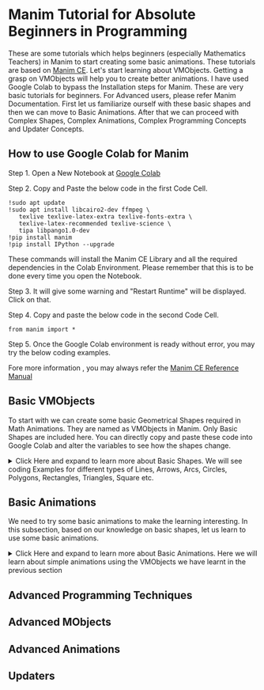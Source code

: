 # Manim Tutorial for Absolute Beginners in Programming
These are some tutorials which helps beginners (especially Mathematics Teachers) in Manim to start creating some basic animations. These tutorials are based on [Manim CE](https://docs.manim.community/).
Let's start learning about VMObjects. Getting a grasp on VMObjects will help you to create better animations. I have used Google Colab to bypass the Installation steps for Manim. These are very basic tutorials for beginners. For Advanced users, please refer Manim Documentation. First let us familiarize ourself with these basic shapes and then we can move to Basic Animations. After that we can proceed with Complex Shapes, Complex Animations, Complex Programming Concepts and Updater Concepts.

## How to use Google Colab for Manim
 Step 1. Open a New Notebook at [Google Colab](https://colab.research.google.com/)
 
 Step 2. Copy and Paste the below code in the first Code Cell.
 ```
!sudo apt update
!sudo apt install libcairo2-dev ffmpeg \
    texlive texlive-latex-extra texlive-fonts-extra \
    texlive-latex-recommended texlive-science \
    tipa libpango1.0-dev
!pip install manim
!pip install IPython --upgrade
```

These commands will install the Manim CE Library and all the required dependencies in the Colab Environment. Please remember that this is to be done every time you open the Notebook.

Step 3. It will give some warning and "Restart Runtime" will be displayed. Click on that.

Step 4. Copy and paste the below code in the second Code Cell.

```
from manim import *
```
Step 5. Once the Google Colab environment is ready without error, you may try the below coding examples.

Fore more information , you may always refer the [Manim CE Reference Manual](https://docs.manim.community/en/stable/reference.html)

## Basic VMObjects
To start with we can create some basic Geometrical Shapes required in Math Animations. They are named as VMObjects in Manim. Only Basic Shapes are included here. You can directly copy and paste these code into Google Colab and alter the variables to see how the shapes change.

<details>
<summary> Click Here and expand to learn more about Basic Shapes. We will see coding Examples for different types of Lines, Arrows, Arcs, Circles, Polygons, Rectangles, Triangles, Square etc. </summary>
    
## 1. Lines
### Example 1

```css
    \\code for coloring
%%manim -qm -v WARNING LineExample1

class LineExample1(Scene):
    def construct(self):

      line1=Line(1*RIGHT,1*LEFT)
      self.add(line1)
```
![LineExample1](https://github.com/sajanpphilip/manim_fundamentals/assets/104676396/b68b6967-39f1-4bab-9108-d8f3c684f441)

### Example 2

```
%%manim -qm -v WARNING LineExample2

class LineExample2(Scene):
    def construct(self):

      line1=Line([0,0,0], [2,2,2])
      self.add(line1)
```
![LineExample2](https://github.com/sajanpphilip/manim_fundamentals/assets/104676396/7e5cb674-9814-453e-9c4c-99f7b7b38442)


### Example 3

```
%%manim -qm -v WARNING LineExample3

class LineExample3(Scene):
    def construct(self):

      dot1=Dot(UP)
      dot2=Dot(DOWN)
      line=Line(dot1,dot2)
      self.add(dot1,dot2,line)
```
![LineExample3](https://github.com/sajanpphilip/manim_fundamentals/assets/104676396/5cdab846-394f-4ef9-8405-91a865306b88)

### Exampele 4

```
%%manim -qm -v WARNING LineExample4

class LineExample4(Scene):
    def construct(self):

      circle1=Circle(radius=1).move_to(2*RIGHT)
      circle2=Circle(radius=2).move_to(2*LEFT)
      line=Line(circle1.get_center(),circle2.get_center())
      self.add(circle1,circle2,line)

````
![LineExample4](https://github.com/sajanpphilip/manim_fundamentals/assets/104676396/ed76c834-1b85-465c-824c-5889a85b61c1) 

### Line Example 5

```
%%manim -qm -v WARNING LineExample5

class LineExample5(Scene):
    def construct(self):

      dot1=Dot(UP)
      dot2=Dot(DOWN)
      dot3=Dot(2*RIGHT, color = RED)
      line=Line(dot1,dot2)
      proj_point = line.get_projection(dot3.get_center()) # dot3.get_center() is used to get the exact coordinate
      dot4= Dot(proj_point, color = RED)
      proj_line = Line(dot3.get_center(),proj_point, color = BLUE)
      self.add(dot1,dot2,dot3,dot4,line,proj_line)

```
![Example 5](https://github.com/sajanpphilip/manim_fundamentals/assets/104676396/21e0fcf9-86ce-4695-85fb-a5bf6f903341)

### Line Example 6

```
%%manim -qm -v WARNING LineExample6

class LineExample6(Scene):
    def construct(self):

      square1=Square(side_length = 2.0, color = RED).shift(2*RIGHT)
      square2=Square(side_length = 1.0, color = BLUE).shift(2*LEFT)
      line=Line(square1.get_corner(UR),square2.get_edge_center(DOWN))
      self.add(square1,square2,line)

```
![Example 6](https://github.com/sajanpphilip/manim_fundamentals/assets/104676396/f116f199-1068-4a47-a952-7cc6b874e575)


### Line Example 7

```
%%manim -qm -v WARNING LineExample7

class LineExample7(Scene):
    def construct(self):

      line1 = Line()
      line2 = Line()
      line3 = Line()
      line4 = Line()
      lines = VGroup(line1, line2, line3, line4).arrange(DOWN, buff=1)
      self.add(lines)
```
![Example 7](https://github.com/sajanpphilip/manim_fundamentals/assets/104676396/8fe125c1-6977-4400-873d-eec82a8b3dc0)

### Line Example 8

```
%%manim -qm -v WARNING LineExample8

class LineExample8(Scene):
    def construct(self):

      line1 = Line(color = PURPLE, stroke_width = 40)
      line2 = Line(color = BLUE_D, stroke_width = 40)
      line3 = Line(color = BLUE_C,stroke_width = 40)
      line4 = Line(color = GREEN_D, stroke_width = 40)
      line5 = Line(color = YELLOW_C, stroke_width = 40)
      line6 = Line(color = GOLD, stroke_width = 40)
      line7 = Line (color = RED, stroke_width = 40)
      lines = VGroup(line1, line2, line3, line4, line5, line6,line7).arrange(DOWN, buff = 0.4)
      self.add(lines)
```
![Example 8](https://github.com/sajanpphilip/manim_fundamentals/assets/104676396/cc53d50d-4941-4561-84e6-14995338ff25)

  
## 1.1 Dashed Lines
### Example 1
```
%%manim -qm -v WARNING DashedLineExample1 

class DashedLineExample1(Scene):
    def construct(self):

      dashed_line1 = DashedLine(2*UL, 2*UR)
      dashed_line2 = DashedLine(2*LEFT, 2*RIGHT, dash_length = 0.5)      
      dashed_line3 = DashedLine(2*DL, 2*DR, dash_length = 0.5, dashed_ratio = 0.9)
      dashed_line4 = DashedLine(dashed_line1.get_end(),dashed_line2.get_start())
      dashed_line5 = DashedLine(dashed_line2.get_last_handle(), dashed_line3.get_first_handle())


      self.add(dashed_line1, dashed_line2, dashed_line3,dashed_line4, dashed_line5)
```
![Dashed_Line Example 1](https://github.com/sajanpphilip/manim_fundamentals/assets/104676396/d7ad2f0e-84c3-4067-a67b-00f01f8bb477)





## 1.2 Arrow
### Example 1 

```
%%manim -qm -v WARNING ArrowExample1 

class ArrowExample1(Scene):
   def construct(self):

      arrow1 = Arrow(stroke_width=5, buff=0.1, max_tip_length_to_length_ratio=0.1, max_stroke_width_to_length_ratio=5, start=UL, end = UR, color = RED)
      arrow2 = Arrow(stroke_width=10, buff=0.2, max_tip_length_to_length_ratio=0.25, max_stroke_width_to_length_ratio=10, start = LEFT, end = RIGHT, color = BLUE)
      arrow3 = Arrow(stroke_width=20, buff=0.4, max_tip_length_to_length_ratio=0.5, max_stroke_width_to_length_ratio=20, start = DL, end = DR, color = GREEN)
      

      self.add(arrow1, arrow2, arrow3)
```
![Arrow](https://github.com/sajanpphilip/manim_fundamentals/assets/104676396/3368c97b-2071-494f-b016-d4a383bc73a6)

## 1.3 Double Arrow
### Example 1
```
%%manim -qm -v WARNING DoubleArrowExample1 

class DoubleArrowExample1(Scene):
   def construct(self):

      double_arrow1 = DoubleArrow(stroke_width=5, buff=0.1, max_tip_length_to_length_ratio=0.1, max_stroke_width_to_length_ratio=5, start=UL, end = UR, color = RED)
      double_arrow2 = DoubleArrow(stroke_width=10, buff=0.2, max_tip_length_to_length_ratio=0.25, max_stroke_width_to_length_ratio=10, start = LEFT, end = RIGHT, color = BLUE)
      double_arrow3 = DoubleArrow(stroke_width=20, buff=0.4, max_tip_length_to_length_ratio=0.5, max_stroke_width_to_length_ratio=20, start = DL, end = DR, color = GREEN)
      

      self.add(double_arrow1, double_arrow2, double_arrow3)
```
![doublearrow](https://github.com/sajanpphilip/manim_fundamentals/assets/104676396/c719d7e1-659b-4ce9-bd99-a436b57cfb15)

## 1.4 Tangent Line
### Example 1

```
%%manim -qm -v WARNING TangentLineExample1 

class TangentLineExample1(Scene):
    def construct(self):
      
        circle = Circle(radius=3)
        line_1 = TangentLine(circle, alpha = 0.0, length = 5, color=RED) 
        line_2 = TangentLine(circle, alpha = 0.25, length = 5, color=BLUE)
        line_3 = TangentLine(circle, alpha = 0.5, length = 5, color = GREEN) 
        line_4 = TangentLine(circle, alpha = 0.75, length = 5, color = YELLOW) 

        self.add(circle, line_1, line_2, line_3, line_4)
```
![Tangent Line](https://github.com/sajanpphilip/manim_fundamentals/assets/104676396/86620eaa-be69-4dec-8cdc-73d973daa0c7)

## 2. Arc
### Example 1

```
%%manim -qm -v WARNING ArcExample1 

class ArcExample1(Scene):
    def construct(self):
        arc1 = Arc(radius=1.0, start_angle=0, angle = 3*PI/4.0, num_components=15, arc_center=2*RIGHT)
        line1= Line(arc1.get_center(), arc1.get_start(), color = YELLOW)
        line2 = Line(arc1.get_center(), arc1.get_end(), color = BLUE)
        

        self.add(arc1,line1, line2)
```

![arc](https://github.com/sajanpphilip/manim_fundamentals/assets/104676396/ca1b96ce-5df2-4569-914d-ea4757d1b76a)

## 2.1 Circle
### Example 1

```
%%manim -qm -v WARNING CircleExample1

class CircleExample1(Scene):
    def construct(self):
      
        circle_1 = Circle(radius=1.0, color = BLUE).move_to(2*RIGHT)
        circle_2 = Circle(radius=1.5, color=RED).next_to(circle_1, buff=0.5)
        circle_3 = Circle(radius=1.0, color=GOLD, fill_opacity=0.5)
        circle_4 = Circle(radius = 0.5, color = WHITE)
        circle_5 = Circle(radius = 0.5, color = GREEN)
        circle_6 = Circle(radius = 0.5, color = PURPLE)
        circle_7 = Circle.from_three_points(2*LEFT,2*DOWN,1*LEFT)
        circ_group = Group(circle_4, circle_5, circle_6).arrange(buff=0.5).move_to(2*UP)


        self.add(circle_1, circle_2, circle_3, circle_4, circ_group, circle_7)
```
![circle](https://github.com/sajanpphilip/manim_fundamentals/assets/104676396/a866d6ff-8538-4edb-80ae-b421a4167b31)

### Example 2

```
%%manim -qm -v WARNING CircleExample2

class CircleExample2(Scene):
    def construct(self):
      
        circle_1 = Circle(radius=3.0, color = BLUE).move_to(2*RIGHT)
        p1 = circle_1.point_at_angle(PI/2.0)
        p2 = circle_1.point_at_angle(3*PI/2.0)
        p3 = circle_1.point_at_angle(PI)
        p4 = circle_1.point_at_angle(0)
        line1 = Line(p1,p2, color = RED)
        line2 = Line(p3,p4, color = GREEN)

        self.add(circle_1, line1, line2)
```
![circle 2](https://github.com/sajanpphilip/manim_fundamentals/assets/104676396/a1b05d9e-69d3-4b83-a1fa-7ad3d5f157c3)

### Example 3

```
%%manim -qm -v WARNING CircleExample3

class CircleExample3(Scene):
    def construct(self):

      triangle1 = Triangle (color = RED).move_to(5*LEFT)
      circle_1 = Circle(color = WHITE).surround(triangle1,buffer_factor=1.5)
      triangle2 = Triangle (color= BLUE).move_to(2*LEFT)
      circle_2 = Circle(color = GREEN).surround(triangle2,buffer_factor = 0.25)
      line = Line(0.5*LEFT, 0.5*RIGHT)
      circle_3 = Circle(color = GOLD).surround(line)
      square1 = Square(side_length=1.0).move_to(2*RIGHT)
      circle_4 = Circle(color = BLUE).surround(square1,buffer_factor=1.5)
      square2 = Square(side_length=1.0).move_to(5*RIGHT)
      circle_5 = Circle(color = YELLOW).surround(square2,buffer_factor=0.25)

      self.add(triangle1, triangle2, line, square1, square2, circle_1, circle_2, circle_3, circle_4, circle_5)
```

![circle 3](https://github.com/sajanpphilip/manim_fundamentals/assets/104676396/a75c12eb-0d9a-4794-9770-aba775b65f01)
## 2.2 Ellipse

### Example 1
```
%%manim -qm -v WARNING EllipseExample1

class EllipseExample1(Scene):
    def construct(self):
        ellipse_1 = Ellipse(width=2.0, height=4.0, color=RED,).move_to(2*LEFT)
        ellipse_2 = Ellipse(width=4.0, height=3.0, color=BLUE, fill_color= BLUE, fill_opacity = 0.5).move_to(2*UR)
        
        self.add(ellipse_1,ellipse_2)
```
![ellipse example](https://github.com/sajanpphilip/manim_fundamentals/assets/104676396/4cfd6599-b383-417b-88ed-1e875a07c8ba)


## 2.3 ArcBetweenPoints

### Example 1
```
%%manim -qm -v WARNING ArcBetweenPointsExample1

class ArcBetweenPointsExample1(Scene):
    def construct(self):
      arc1=ArcBetweenPoints(start = 2.0*RIGHT, end = 2.0*UP, stroke_color = RED, stroke_width = 2.0)
      arc2=ArcBetweenPoints(start = 3.0*LEFT, end = ORIGIN, stroke_color = BLUE)
      arc3=ArcBetweenPoints(start = 1.0*UP, end = 1.0*LEFT,radius=7.0, color = GREEN)
      arc4 = ArcBetweenPoints(start = 1*RIGHT, end = 2.5*UP, angle = 3.14, color = PURPLE)
      self.add(arc1,arc2,arc3,arc4)
```

![arcpoints](https://github.com/sajanpphilip/manim_fundamentals/assets/104676396/f3d75bdf-18e8-4929-8f71-292b6df00067)

## 2.4 CurvedArrow

### Example 1
```
%%manim -qm -v WARNING CurvedArrowExample1

class CurvedArrowExample1(Scene):
   def construct(self):

      c_arrow1 = CurvedArrow(stroke_width=5,start_point=UL, end_point = UR, color = RED)
      c_arrow2 = CurvedArrow(stroke_width=10,start_point = LEFT, end_point = RIGHT, color = BLUE)
      c_arrow3 = CurvedArrow(stroke_width=20, start_point = DL, end_point = DR, color = GREEN)


      self.add(c_arrow1, c_arrow2, c_arrow3)
```
![carrow](https://github.com/sajanpphilip/manim_fundamentals/assets/104676396/e3a2339e-3596-4cc9-b0b7-f245e738a7af)

## 2.5 CurvedDoubleArrow

```
%%manim -qm -v WARNING CurvedDoubleArrowExample1

class CurvedDoubleArrowExample1(Scene):
   def construct(self):

      cd_arrow1 = CurvedDoubleArrow(stroke_width=5,start_point=UL, end_point = UR, color = RED)
      cd_arrow2 = CurvedDoubleArrow(stroke_width=10,start_point = LEFT, end_point = RIGHT, color = BLUE)
      cd_arrow3 = CurvedDoubleArrow(stroke_width=20, start_point = DL, end_point = DR, color = GREEN)


      self.add(cd_arrow1, cd_arrow2, cd_arrow3)
```

 ![cdarrow](https://github.com/sajanpphilip/manim_fundamentals/assets/104676396/042a7ed8-7deb-4715-ab09-99f60da52e8b)

 ## 2.6 Annulus
 ```
%%manim -qm -v WARNING AnnulusExample1

class AnnulusExample1(Scene):
    def construct(self):

        annulus_1 = Annulus(inner_radius=1, outer_radius=2).shift(1*UL)
        annulus_2 = Annulus(inner_radius=0.5, outer_radius=0.9, color=RED, fill_opacity = 0.5, stroke_width=3).next_to(annulus_1, RIGHT)
        
        self.add(annulus_1, annulus_2)

```
![annulus](https://github.com/sajanpphilip/manim_fundamentals/assets/104676396/a6d6d1a8-cc4c-4bb6-8eb8-397adc16a19e)


## 2.7  Dot

```
%%manim -qm -v WARNING DotExample1

class DotExample1(Scene):
    def construct(self):

        dot1 = Dot(point=2*LEFT, radius=0.1, stroke_width=2, fill_opacity=0.5, color=BLUE)
        dot2 = Dot(point = 2*RIGHT, color = GREEN)
        l_dot3 = LabeledDot(Text("ii", color=BLUE))
        l_dot4 = LabeledDot(Text("3", color = WHITE, font_size = 15), radius = 0.2, fill_opacity = 0.5).next_to(dot1)
        l_dot5 = LabeledDot(MathTex("x", color = GOLD)).next_to(dot2)
        a_dot6 = AnnotationDot(radius = 1.0, stroke_width = 2, stroke_color = RED, fill_color = RED, fill_opacity=0.2)
        

        
        self.add(dot1,dot2,l_dot3,l_dot4, l_dot5, a_dot6)
```
![dot](https://github.com/sajanpphilip/manim_fundamentals/assets/104676396/8b81bc6e-d309-4da4-8840-598a4dcd9c14)

## 3. Polygram
```
%%manim -qm -v WARNING PolygramExample

class PolygramExample(Scene):
    def construct(self):

      polygram = Polygram([[0, 2, 0],[1, 3, 1], [3, -1, 0], [3, -1, 0],[1, 2, 3],[2, -3, 2]],
                            [[-1, -1, 2],[1, -3, 2],[2, -1, 2]],color = RED)

      self.add(polygram)
```

![polygram](https://github.com/sajanpphilip/manim_fundamentals/assets/104676396/8032e274-4d53-441e-9646-6bd3c8e8cd31)

## 3.1 Regular Polygram
```%%manim -qm -v WARNING RegularPolygramExample

class RegularPolygramExample(Scene):
    def construct(self):
        pentagram = RegularPolygram(5, radius=2)
        hexagram = RegularPolygram(6, radius = 2.5, density = 2, start_angle=3*PI/4.0, color = RED).next_to(pentagram)
        decagram = RegularPolygram(10, radius = 2.5, density = 4, start_angle=PI/4.0, color = GREEN).next_to(pentagram, LEFT)
        
        self.add(pentagram, hexagram, decagram)
```
![regpolygram](https://github.com/sajanpphilip/manim_fundamentals/assets/104676396/ff0f3ed4-3d00-4965-b729-caef190c3c20)

## 3.2 Polygon
```
%%manim -qm -v WARNING PolygonExample

class PolygonExample(Scene):
    def construct(self):

      polygon = Polygon([0, 2, 0],[1,3,1], [3, -1, 0], [3, -1, 0],[1, 1, 3],[2, -3,2 ],color = RED)

      self.add(polygon)
```
![polygon](https://github.com/sajanpphilip/manim_fundamentals/assets/104676396/b5dee489-edc3-4378-a6ce-e2390eaed29a)

## 3.3 Regular Polygon

```
%%manim -qm -v WARNING RegularPolygonExample

class RegularPolygonExample(Scene):
    def construct(self):
        poly_1 = RegularPolygon(n=6)
        poly_2 = RegularPolygon(n=6, start_angle=30*DEGREES, color=GREEN, radius = 2).next_to(poly_1, LEFT)
        poly_3 = RegularPolygon(n=10, color=RED, radius = 1.5, fill_color = GOLD, fill_opacity = 0.5).next_to(poly_1, RIGHT)

        self.add(poly_1,poly_2,poly_3)
```
![regpolygon](https://github.com/sajanpphilip/manim_fundamentals/assets/104676396/740ca596-2d79-4d5c-b635-d89cbe322384)

## 3.4 Triangle
```
%%manim -qm -v WARNING TriangleExample

class TriangleExample(Scene):
    def construct(self):
        triangle_1 = Triangle()
        triangle_2 = Triangle(color=RED, fill_color = RED, fill_opacity = 0.5, stroke_color = WHITE, stroke_width = 5.0).scale(2).rotate(45*DEGREES).next_to(triangle_1)
        self.add(triangle_1, triangle_2)
```

![triangle](https://github.com/sajanpphilip/manim_fundamentals/assets/104676396/a344eb16-734e-4b7e-b073-72293746f401)

## 3.5 Rectangle

```
%%manim -qm -v WARNING RectangleExample

class RectangleExample(Scene):
    def construct(self):

        rect1 = Rectangle(width=4.0, height=2.0, grid_xstep=1.0, grid_ystep=1)
        rect2 = Rectangle(width=3.0, height=2.0, color = RED, fill_opacity = 0.5). next_to(rect1, LEFT)
        r_rect3 = RoundedRectangle(corner_radius = 0.2, width=4.0, height=1.0, color = BLUE, fill_opacity = 0.2). next_to(rect1, LEFT).next_to(rect1,RIGHT)

        self.add(rect1,rect2, r_rect3)
```
![rectangle](https://github.com/sajanpphilip/manim_fundamentals/assets/104676396/3a8bb69a-48fc-454c-8216-5f2f540b54fa)

## 3.6  Square
```
%%manim -qm -v WARNING SquareExample

class SquareExample(Scene):
    def construct(self):

        square_1 = Square(side_length=2.0)
        square_2 = Square(side_length=3.0, color=RED).next_to(square_1, LEFT)
        square_3 = Square(side_length=1.0, color = BLUE, fill_opacity = 0.2).next_to(square_1, RIGHT)

        self.add(square_1, square_2, square_3)
```
![square](https://github.com/sajanpphilip/manim_fundamentals/assets/104676396/1c7e666d-c0f4-4edc-9412-22b0fb34f5c3)

## 3.7 Star
```
%%manim -qm -v WARNING StarExample

class StarExample(Scene):
    def construct(self):
        star1 = Star(7, outer_radius = 2.0, density = 2, color=RED)
        star2 = Star(8, outer_radius = 2.0, density = 3, color=PURPLE).next_to(star1, RIGHT)
        star3 = Star(9, outer_radius = 1.0, density = 4, color = GOLD, fill_opacity = 0.3 ).next_to(star1, LEFT)
        
        self.add(star1,star2,star3)
```

![star](https://github.com/sajanpphilip/manim_fundamentals/assets/104676396/17be2a45-cf7e-4460-b695-d955091aaaa7)

</details>

## Basic Animations
We need to try some basic animations to make the learning interesting. In this subsection, based on our knowledge on basic shapes, let us learn to use some basic animations.

<details>
<summary> Click Here and expand to learn more about Basic Animations. Here we will learn about simple animations using the VMObjects we have learnt in the previous section </summary>
    
## FadeIn

### Example 1

```
%%manim -qm -v WARNING FadeInExample1

class FadeInExample1(Scene):
    def construct(self):

        sq1 = Square(color=BLUE, fill_opacity = 0.5)
        sq2 = Square(color=GREEN, fill_opacity = 0.5).next_to(sq1)
        sq3 = Square(color=YELLOW, fill_opacity = 0.5).next_to(sq1,LEFT)
        sq4 = Square(color = RED, fill_opacity = 0.5).next_to(sq1, DOWN)
        dot = Dot(3.5*UL)
        
        self.play(FadeIn(sq1))
        self.wait()
        self.play(FadeIn(sq2,shift=UP))
        self.wait()
        self.add(dot)
        self.wait()
        self.play(FadeIn(sq3,target_position = dot))
        self.wait()
        self.play(FadeIn(sq4, scale = 2.0))
        self.wait()
```
![anim](https://github.com/sajanpphilip/manim_fundamentals/assets/104676396/a3b27226-88c4-4407-adff-1bd0e35cb7d1)

## FadeOut

### Example 1
```
%%manim -qm -v WARNING FadeInExample1

class FadeInExample1(Scene):
    def construct(self):

        sq1 = Square(color=BLUE, fill_opacity = 0.5)
        sq2 = Square(color=GREEN, fill_opacity = 0.5).next_to(sq1)
        sq3 = Square(color=YELLOW, fill_opacity = 0.5).next_to(sq1,LEFT)
        sq4 = Square(color = RED, fill_opacity = 0.5).next_to(sq1, DOWN)
        dot = Dot(3.5*UL)
        
        self.add(sq1,sq2,sq3,sq4,dot)
        self.wait()
        self.play(FadeOut(sq1))
        self.wait()
        self.play(FadeOut(sq2,shift=DOWN))
        self.wait()
        self.add(dot)
        self.wait()
        self.play(FadeOut(sq3,target_position = dot))
        self.wait()
        self.play(FadeOut(sq4, scale = 2.0))
        self.wait()
```
![fadeout gif](https://github.com/sajanpphilip/manim_fundamentals/assets/104676396/b900482a-022c-452f-8c67-00972faa91ae)


</details>

## Advanced Programming Techniques

## Advanced MObjects

## Advanced Animations

## Updaters
